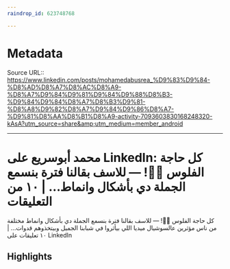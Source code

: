 ```yaml
---
raindrop_id: 623748768

---
```


# Metadata
Source URL:: https://www.linkedin.com/posts/mohamedabusrea_%D9%83%D9%84-%D8%AD%D8%A7%D8%AC%D8%A9-%D8%A7%D9%84%D9%81%D9%84%D9%88%D8%B3-%D9%84%D9%84%D8%A7%D8%B3%D9%81-%D8%A8%D9%82%D8%A7%D9%84%D9%86%D8%A7-%D9%81%D8%AA%D8%B1%D8%A9-activity-7093603830168248320-kAsA?utm_source=share&amp;utm_medium=member_android


---
# محمد أبوسريع على LinkedIn: كل حاجة الفلوس 🫰🏻! — للاسف بقالنا فترة بنسمع الجملة دي بأشكال وانماط… | ١٠ من التعليقات

كل حاجة الفلوس 🫰🏻! — للاسف بقالنا فترة بنسمع الجملة دي بأشكال وانماط مختلفة من ناس مؤثرين عالسوشيال ميديا اللي بيأثروا في شبابنا الجميل وبيتخذوهم قدوات… | ١٠ تعليقات على LinkedIn

## Highlights
